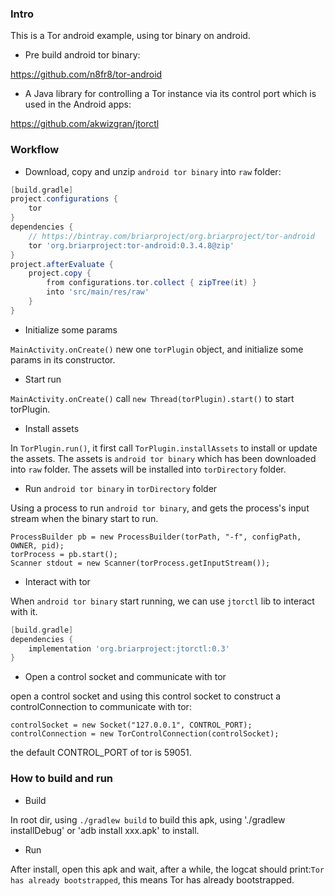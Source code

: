 ### Intro

This is a Tor android example, using tor binary on android.

* Pre build android tor binary: 

https://github.com/n8fr8/tor-android

* A Java library for controlling a Tor instance via its control port which is used in the Android apps:

https://github.com/akwizgran/jtorctl 

### Workflow

* Download, copy and unzip `android tor binary` into `raw` folder:

```groovy
[build.gradle]
project.configurations {
    tor
}
dependencies {
    // https://bintray.com/briarproject/org.briarproject/tor-android
    tor 'org.briarproject:tor-android:0.3.4.8@zip'
}
project.afterEvaluate {
    project.copy {
        from configurations.tor.collect { zipTree(it) }
        into 'src/main/res/raw'
    }
}
```

* Initialize some params

`MainActivity.onCreate()` new one `torPlugin` object, and initialize some params in its constructor.

* Start run

`MainActivity.onCreate()` call `new Thread(torPlugin).start()` to start torPlugin.

* Install assets

In `TorPlugin.run()`, it first call `TorPlugin.installAssets` to install or update the assets.
The assets is `android tor binary` which has been downloaded into `raw` folder.
The assets will be installed into `torDirectory` folder.

* Run `android tor binary` in `torDirectory` folder

Using a process to run `android tor binary`, and gets the process's input stream when the binary start to run.
```android
ProcessBuilder pb = new ProcessBuilder(torPath, "-f", configPath, OWNER, pid);
torProcess = pb.start();
Scanner stdout = new Scanner(torProcess.getInputStream());
```

* Interact with tor

When `android tor binary` start running, we can use `jtorctl` lib to interact with it.
```groovy
[build.gradle]
dependencies {
    implementation 'org.briarproject:jtorctl:0.3'
}
```

* Open a control socket and communicate with tor

open a control socket and using this control socket to construct a controlConnection to communicate with tor:
```android
controlSocket = new Socket("127.0.0.1", CONTROL_PORT);
controlConnection = new TorControlConnection(controlSocket);
```
the default CONTROL_PORT of tor is 59051.

### How to build and run

* Build

In root dir, using `./gradlew build` to build this apk, using './gradlew installDebug' or 'adb install xxx.apk' to install.

* Run

After install, open this apk and wait, after a while, the logcat should print:`Tor has already bootstrapped`, this means Tor has already bootstrapped.


